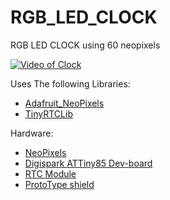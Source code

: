 # RGB_LED_CLOCK
RGB LED CLOCK using 60 neopixels

[![Video of Clock](http://img.youtube.com/vi/3RT8MtnOmcE/0.jpg)](http://www.youtube.com/watch?v=3RT8MtnOmcE)

Uses The following Libraries:
* [Adafruit_NeoPixels](https://github.com/adafruit/Adafruit_NeoPixel)
* [TinyRTCLib](https://github.com/adafruit/TinyRTCLib)

Hardware:
* [NeoPixels](https://www.adafruit.com/product/1138)
* [Digispark ATTiny85 Dev-board](http://digistump.com/products/1)
* [RTC Module](http://digistump.com/products/47)
* [ProtoType shield](http://digistump.com/products/2)

